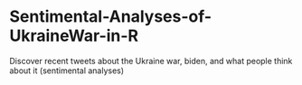 # Sentimental-Analyses-of-UkraineWar-in-R
Discover recent tweets about the Ukraine war, biden, and what people think about it (sentimental analyses)
